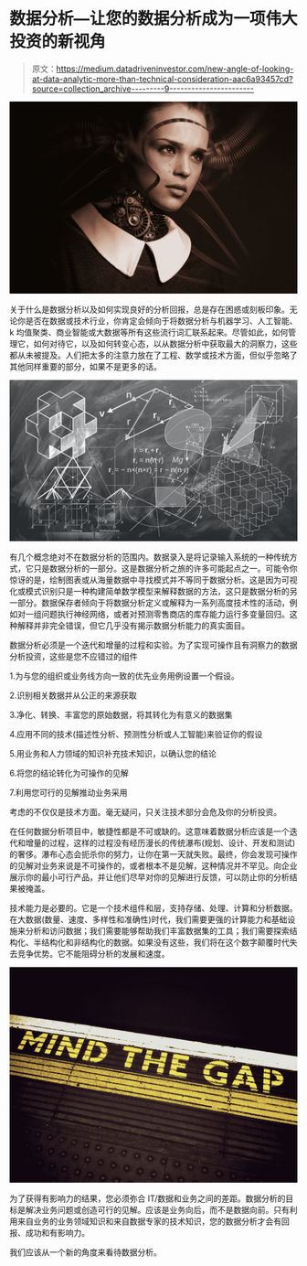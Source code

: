 # 数据分析—让您的数据分析成为一项伟大投资的新视角

> 原文：<https://medium.datadriveninvestor.com/new-angle-of-looking-at-data-analytic-more-than-technical-consideration-aac6a93457cd?source=collection_archive---------9----------------------->

![](img/ad43f101ef6ce18c382ccdbb4235404e.png)

关于什么是数据分析以及如何实现良好的分析回报，总是存在困惑或刻板印象。无论你是否在数据或技术行业，你肯定会倾向于将数据分析与机器学习、人工智能、k 均值聚类、商业智能或大数据等所有这些流行词汇联系起来。尽管如此，如何管理它，如何对待它，以及如何转变心态，以从数据分析中获取最大的洞察力，这些都从未被提及。人们把太多的注意力放在了工程、数学或技术方面，但似乎忽略了其他同样重要的部分，如果不是更多的话。

![](img/41b51f58f0185d4baba52e9b7e023911.png)

有几个概念绝对不在数据分析的范围内。数据录入是将记录输入系统的一种传统方式，它只是数据分析的一部分。这是数据分析之旅的许多可能起点之一。可能令你惊讶的是，绘制图表或从海量数据中寻找模式并不等同于数据分析。这是因为可视化或模式识别只是一种构建简单数学模型来解释数据的方法，这只是数据分析的另一部分。数据保存者倾向于将数据分析定义或解释为一系列高度技术性的活动，例如对一组问题执行神经网络，或者对预测零售商店的库存能力运行多变量回归。这种解释并非完全错误，但它几乎没有揭示数据分析能力的真实面目。

数据分析必须是一个迭代和增量的过程和实验。为了实现可操作且有洞察力的数据分析投资，这些是您不应错过的组件

1.为与您的组织或业务线方向一致的优先业务用例设置一个假设。

2.识别相关数据并从公正的来源获取

3.净化、转换、丰富您的原始数据，将其转化为有意义的数据集

4.应用不同的技术(描述性分析、预测性分析或人工智能)来验证你的假设

5.用业务和人力领域的知识补充技术知识，以确认您的结论

6.将您的结论转化为可操作的见解

7.利用您可行的见解推动业务采用

考虑的不仅仅是技术方面。毫无疑问，只关注技术部分会危及你的分析投资。

在任何数据分析项目中，敏捷性都是不可或缺的。这意味着数据分析应该是一个迭代和增量的过程，这样的过程没有经历漫长的传统瀑布(规划、设计、开发和测试)的奢侈。瀑布心态会扼杀你的努力，让你在第一天就失败。最终，你会发现可操作的见解对业务来说是不可操作的，或者根本不是见解，这种情况并不罕见。向企业展示你的最小可行产品，并让他们尽早对你的见解进行反馈，可以防止你的分析结果被掩盖。

技术能力是必要的。它是一个技术组件和层，支持存储、处理、计算和分析数据。在大数据(数量、速度、多样性和准确性)时代，我们需要更强的计算能力和基础设施来分析和访问数据；我们需要能够帮助我们丰富数据集的工具；我们需要探索结构化、半结构化和非结构化的数据。如果没有这些，我们将在这个数字颠覆时代失去竞争优势。它不能阻碍分析的发展和速度。

![](img/da28316f08f2be64396999e6dc9c7934.png)

为了获得有影响力的结果，您必须弥合 IT/数据和业务之间的差距。数据分析的目标是解决业务问题或创造可行的见解。应该是业务向后，而不是数据向前。只有利用来自业务的业务领域知识和来自数据专家的技术知识，您的数据分析才会有回报、成功和有影响力。

我们应该从一个新的角度来看待数据分析。